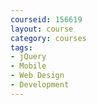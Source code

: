 ```yaml
---
courseid: 156619
layout: course
category: courses
tags:
- jQuery
- Mobile
- Web Design
- Development
---
```

